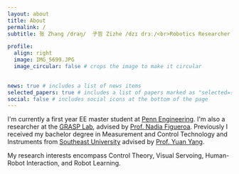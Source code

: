 ```yaml
---
layout: about
title: About
permalink: /
subtitle: 张 Zhang /draŋ/  子哲 Zizhe /dzɪ drɜː/<br>Robotics Researcher.

profile:
  align: right
  image: IMG_5699.JPG
  image_circular: false # crops the image to make it circular
  

news: true # includes a list of news items
selected_papers: true # includes a list of papers marked as "selected={true}"
social: false # includes social icons at the bottom of the page
---
```


I'm currently a first year EE master student at [Penn Engineering](https://www.seas.upenn.edu). I'm also a researcher at the [GRASP Lab](https://www.grasp.upenn.edu/), advised by [Prof. Nadia Figueroa](https://nbfigueroa.github.io/). Previously I received my bachelor degree in Measurement and Control Technology and Instruments from [Southeast University](https://www.seu.edu.cn/) advised by [Prof. Yuan Yang](https://ins.seu.edu.cn/yy2/list.htm).

My research interests encompass Control Theory, Visual Servoing, Human-Robot Interaction, and Robot Learning.
